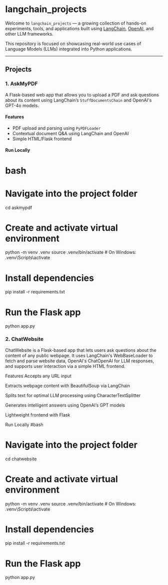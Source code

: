 # langchain_projects

Welcome to `langchain_projects` — a growing collection of hands-on experiments, tools, and applications built using [LangChain](https://www.langchain.com/), [OpenAI](https://openai.com), and other LLM frameworks.

This repository is focused on showcasing real-world use cases of Language Models (LLMs) integrated into Python applications.

---

## Projects

### 1. AskMyPDF

A Flask-based web app that allows you to upload a PDF and ask questions about its content using LangChain’s `StuffDocumentsChain` and OpenAI's GPT-4o models.

#### Features
- PDF upload and parsing using `PyPDFLoader`
- Contextual document Q&A using LangChain and OpenAI
- Simple HTML/Flask frontend

#### Run Locally

# bash
# Navigate into the project folder
cd askmypdf

# Create and activate virtual environment
python -m venv .venv
source .venv/bin/activate      # On Windows: .venv\Scripts\activate

# Install dependencies
pip install -r requirements.txt

# Run the Flask app
python app.py



### 2. ChatWebsite
ChatWebsite is a Flask-based app that lets users ask questions about the content of any public webpage. It uses LangChain's WebBaseLoader to fetch and parse website data, OpenAI's ChatOpenAI for LLM responses, and supports user interaction via a simple HTML frontend.

Features
Accepts any URL input

Extracts webpage content with BeautifulSoup via LangChain

Splits text for optimal LLM processing using CharacterTextSplitter

Generates intelligent answers using OpenAI’s GPT models

Lightweight frontend with Flask

Run Locally
#bash

# Navigate into the project folder
cd chatwebsite

# Create and activate virtual environment
python -m venv .venv
source .venv/bin/activate    # On Windows: .venv\Scripts\activate

# Install dependencies
pip install -r requirements.txt

# Run the Flask app
python app.py
